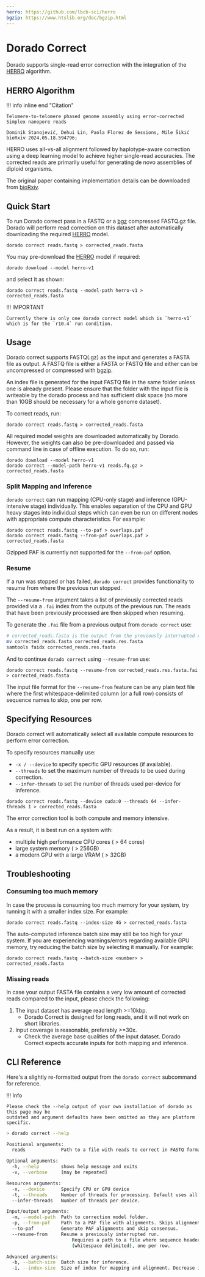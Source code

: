 ```yaml
---
herro: https://github.com/lbcb-sci/herro
bgzip: https://www.htslib.org/doc/bgzip.html
---
```


# Dorado Correct

Dorado supports single-read error correction with the integration of the [HERRO]({{herro}}) algorithm.

## HERRO Algorithm

!!! info inline end "Citation"

    Telomere-to-telomere phased genome assembly using error-corrected Simplex nanopore reads

    Dominik Stanojević, Dehui Lin, Paola Florez de Sessions, Mile Šikić
    bioRxiv 2024.05.18.594796;

HERRO uses all-vs-all alignment followed by haplotype-aware correction using a deep learning
model to achieve higher single-read accuracies. The corrected reads are primarily useful for
generating de novo assemblies of diploid organisms.

The original paper containing implementation details
can be downloaded from [bioRxiv](https://www.biorxiv.org/content/10.1101/2024.05.18.594796v1).

## Quick Start

To run Dorado correct pass in a FASTQ or a [bgz]({{bgzip}}) compressed FASTQ.gz file.
Dorado will perform read correction on this dataset after automatically downloading the
required [HERRO]({{herro}}) model.

```dorado
dorado correct reads.fastq > corrected_reads.fasta
```

You may pre-download the [HERRO]({{herro}}) model if required:

```dorado
dorado download --model herro-v1
```

and select it as shown:

```dorado
dorado correct reads.fastq --model-path herro-v1 > corrected_reads.fasta
```

!!! IMPORTANT

    Currently there is only one dorado correct model which is `herro-v1` which is for the `r10.4` run condition.

## Usage

Dorado correct supports FASTQ(.gz) as the input and generates a FASTA file as output.
A FASTQ file is either a FASTA or FASTQ file and either can be uncompressed
or compressed with [bgzip]({{bgzip}}).

An index file is generated for the input FASTQ file in the same folder unless
one is already present. Please ensure that the folder with the input file is writeable
by the dorado process and has sufficient disk space (no more than 10GB should be
necessary for a whole genome dataset).

To correct reads, run:

```dorado
dorado correct reads.fastq > corrected_reads.fasta
```

All required model weights are downloaded automatically by Dorado.
However, the weights can also be pre-downloaded and passed via command line in case of offline execution. To do so, run:

```dorado
dorado download --model herro-v1
dorado correct --model-path herro-v1 reads.fq.gz > corrected_reads.fasta
```

### Split Mapping and Inference

`dorado correct` can run mapping (CPU-only stage) and inference (GPU-intensive stage) individually.
This enables separation of the CPU and GPU heavy stages into individual steps which can
even be run on different nodes with appropriate compute characteristics. For example:

```dorado
dorado correct reads.fastq --to-paf > overlaps.paf
dorado correct reads.fastq --from-paf overlaps.paf > corrected_reads.fasta
```

Gzipped PAF is currently not supported for the `--from-paf` option.

### Resume

If a run was stopped or has failed, `dorado correct` provides functionality to resume from where the previous
run stopped.

The `--resume-from` argument takes a list of previously corrected reads provided via
a `.fai` index from the outputs of the previous run. The reads that have been previously
processed are then skipped when resuming.

To generate the `.fai` file from a previous output from `dorado correct` use:

```bash
# corrected_reads.fasta is the output from the previously interrupted run.
mv corrected_reads.fasta corrected_reads.res.fasta
samtools faidx corrected_reads.res.fasta
```

And to continue `dorado correct` using `--resume-from` use:

```dorado
dorado correct reads.fastq --resume-from corrected_reads.res.fasta.fai > corrected_reads.fasta
```

The input file format for the `--resume-from` feature can be any plain text file where
the first whitespace-delimited column (or a full row) consists of sequence names to skip, one per row.

## Specifying Resources

Dorado correct will automatically select all available compute resources to perform error correction.

To specify resources manually use:

* `-x / --device` to specify specific GPU resources (if available).
* `--threads` to set the maximum number of threads to be used during correction.
* `--infer-threads` to set the number of threads used per-device for inference.

```dorado
dorado correct reads.fastq --device cuda:0 --threads 64 --infer-threads 1 > corrected_reads.fasta
```

The error correction tool is both compute and memory intensive.

As a result, it is best run on a system with:

* multiple high performance CPU cores ( > 64 cores)
* large system memory ( > 256GB)
* a modern GPU with a large VRAM ( > 32GB)

## Troubleshooting

### Consuming too much memory

In case the process is consuming too much memory for your system, try running it with a smaller
index size. For example:

```dorado
dorado correct reads.fastq --index-size 4G > corrected_reads.fasta
```

The auto-computed inference batch size may still be too high for your system.
If you are experiencing warnings/errors regarding available GPU memory, try reducing the batch
size by selecting it manually. For example:

```dorado
dorado correct reads.fastq --batch-size <number> > corrected_reads.fasta
```

### Missing reads

In case your output FASTA file contains a very low amount of corrected reads compared to the input,
please check the following:

1. The input dataset has average read length >=10kbp.
      * Dorado Correct is designed for long reads, and it will not work on short libraries.
2. Input coverage is reasonable, preferably >=30x.
      * Check the average base qualities of the input dataset. Dorado Correct expects accurate inputs for both mapping and inference.

## CLI Reference

Here's a slightly re-formatted output from the `dorado correct` subcommand for reference.

!!! Info

    Please check the --help output of your own installation of dorado as this page may be
    outdated and argument defaults have been omitted as they are platform specific.

```bash hl_lines="1"
> dorado correct --help

Positional arguments:
  reads             Path to a file with reads to correct in FASTQ format.

Optional arguments:
  -h, --help        shows help message and exits
  -v, --verbose     [may be repeated]

Resources arguments:
  -x, --device      Specify CPU or GPU device
  -t, --threads     Number of threads for processing. Default uses all available threads.
  --infer-threads   Number of threads per device.

Input/output arguments:
  -m, --model-path  Path to correction model folder.
  -p, --from-paf    Path to a PAF file with alignments. Skips alignment computation.
  --to-paf          Generate PAF alignments and skip consensus.
  --resume-from     Resume a previously interrupted run.
                        Requires a path to a file where sequence headers are stored in the first column
                        (whitespace delimited), one per row.

Advanced arguments:
  -b, --batch-size  Batch size for inference.
  -i, --index-size  Size of index for mapping and alignment. Decrease index size to lower memory footprint.
```
